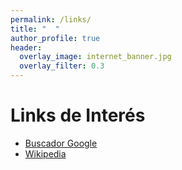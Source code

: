 ```yaml
---
permalink: /links/
title: "  "
author_profile: true
header:
  overlay_image: internet_banner.jpg
  overlay_filter: 0.3
---
```

# Links de Interés

- [Buscador Google](https://www.google.com/)
- [Wikipedia](https://es.wikipedia.org/wiki/Wikipedia:Portada)
